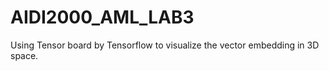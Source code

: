 # AIDI2000_AML_LAB3
Using Tensor board by Tensorflow to visualize the vector embedding in 3D space.

